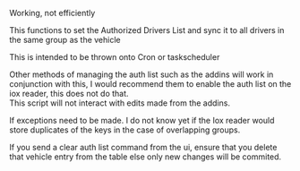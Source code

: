 Working, not efficiently

This functions to set the Authorized Drivers List and sync it to all drivers in the same group as the vehicle

This is intended to be thrown onto Cron or taskscheduler

Other methods of managing the auth list such as the addins will work in conjunction with this, I would recommend them to enable the auth list on the iox reader, this does not do that.  
This script will not interact with edits made from the addins. 

If exceptions need to be made. I do not know yet if the Iox reader would store duplicates of the keys in the case of overlapping groups.

If you send a clear auth list command from the ui, ensure that you delete that vehicle entry from the table else only new changes will be commited.
